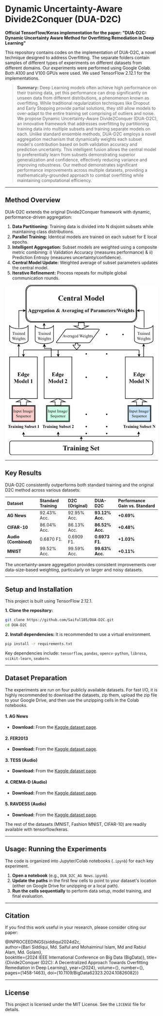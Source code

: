 # Dynamic Uncertainty-Aware Divide2Conquer (DUA-D2C)
**Official TensorFlow/Keras implementation for the paper: "DUA-D2C: Dynamic Uncertainty Aware Method for Overfitting Remediation in Deep Learning"**

This repository contains codes on the implementation of DUA-D2C, a novel technique designed to address Overfitting. The separate folders contain samples of different types of experiments on different datasets from different domains. Our experiments were performed using Google Colab. Both A100 and V100 GPUs were used. We used TensorFlow 2.12.1 for the implementations.

> **Summary:** Deep Learning models often achieve high performance on their training data, yet this performance can drop significantly on unseen data from different distributions, a phenomenon known as overfitting. While traditional regularization techniques like Dropout and Early Stopping provide partial solutions, they still allow models to over-adapt to the entire training set comprising of outliers and noise. We propose Dynamic Uncertainty-Aware Divide2Conquer (DUA-D2C), an innovative framework that addresses overfitting by partitioning training data into multiple subsets and training separate models on each. Unlike standard ensemble methods, DUA-D2C employs a novel aggregation mechanism that dynamically weights each subset model's contribution based on both validation accuracy and prediction uncertainty. This intelligent fusion allows the central model to preferentially learn from subsets demonstrating superior generalization and confidence, effectively reducing variance and improving robustness. Our method demonstrates significant performance improvements across multiple datasets, providing a mathematically-grounded approach to combat overfitting while maintaining computational efficiency.

---

## Method Overview

DUA-D2C extends the original Divide2Conquer framework with dynamic, performance-driven aggregation:
1.  **Data Partitioning:** Training data is divided into N disjoint subsets while maintaining class distributions.
2.  **Parallel Training:** Identical models are trained on each subset for E local epochs.
3.  **Intelligent Aggregation:** Subset models are weighted using a composite metric combining: i) Validation Accuracy (measures performance) & ii) Prediction Entropy (measures uncertainty/confidence).
4.  **Central Model Update:** Weighted average of subset parameters updates the central model.
5.  **Iterative Refinement:** Process repeats for multiple global communication rounds.

![DUA-D2C Diagram](figures/DUA-D2C_Diagram.png)

---

## Key Results

DUA-D2C consistently outperforms both standard training and the original D2C method across various datasets:

| Dataset | Standard Training | D2C (Original) | DUA-D2C | Performance Gain vs. Standard |
| :--- | :--- | :--- | :--- | :--- |
| **AG News** | 92.43% Acc. | 92.95% Acc. | **93.12% Acc.** | **+0.69%** |
| **CIFAR-10** | 86.04% Acc. | 86.13% Acc. | **86.52% Acc.** | **+0.48%** |
| **Audio (Combined)** | 0.6870 F1. | 0.6909 F1. | **0.6973 F1.** | **+1.03%** |
| **MNIST** | 99.52% Acc. | 99.59% Acc. | **99.63% Acc.** | **+0.11%** |

The uncertainty-aware aggregation provides consistent improvements over data-size-based weighting, particularly on larger and noisy datasets.

---

## Setup and Installation

This project is built using TensorFlow 2.12.1.

**1. Clone the repository:**
```bash
git clone https://github.com/Saiful185/DUA-D2C.git
cd DUA-D2C
```

**2. Install dependencies:**
It is recommended to use a virtual environment.
```bash
pip install -r requirements.txt
```
Key dependencies include: `tensorflow`, `pandas`, `opencv-python`, `librosa`, `scikit-learn`, `seaborn`.

---

## Dataset Preparation

The experiments are run on four publicly available datasets. For fast I/O, it is highly recommended to download the datasets, zip them, upload the zip file to your Google Drive, and then use the unzipping cells in the Colab notebooks.

#### 1. AG News
- **Download:** From the [Kaggle dataset page](https://www.kaggle.com/datasets/amananandrai/ag-news-classification-dataset). 
  
#### 2. FER2013
- **Download:** From the [Kaggle dataset page](https://www.kaggle.com/datasets/msambare/fer2013).

#### 3. TESS (Audio)
- **Download:** From the [Kaggle dataset page](https://www.kaggle.com/datasets/ejlok1/toronto-emotional-speech-set-tess).

#### 4. CREMA-D (Audio)
- **Download:** From the [Kaggle dataset page](https://www.kaggle.com/datasets/ejlok1/cremad).

#### 5. RAVDESS (Audio)
- **Download:** From the [Kaggle dataset page](https://www.kaggle.com/datasets/uwrfkaggler/ravdess-emotional-speech-audio).

The rest of the datasets (MNIST, Fashion MNIST, CIFAR-10) are readily available with tensorflow/keras.

---

## Usage: Running the Experiments

The code is organized into Jupyter/Colab notebooks (`.ipynb`) for each key experiment.

1.  **Open a notebook** (e.g., `DUA_D2C_AG News.ipynb`).
2.  **Update the paths** in the first few cells to point to your dataset's location (either on Google Drive for unzipping or a local path).
3.  **Run the cells sequentially** to perform data setup, model training, and final evaluation.

---

## Citation

If you find this work useful in your research, please consider citing our paper:

@INPROCEEDINGS{siddiqui2024d2c,\
  author={Bari Siddiqui, Md. Saiful and Mohaiminul Islam, Md and Rabiul Alam, Md. Golam},\
  booktitle={2024 IEEE International Conference on Big Data (BigData)}, 
  title={Divide2Conquer (D2C): A Decentralized Approach Towards Overfitting Remediation in Deep Learning}, 
  year={2024},
  volume={},
  number={},
  pages={1458-1463},
  doi={10.1109/BigData62323.2024.10826082}}

---

## License
This project is licensed under the MIT License. See the `LICENSE` file for details.

